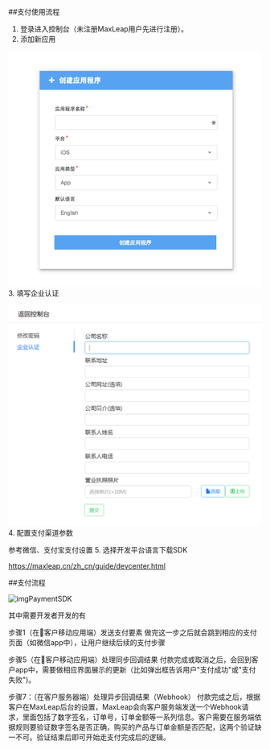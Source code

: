 ##支付使用流程

 1. 登录进入控制台（未注册MaxLeap用户先进行注册）。
 2. 添加新应用
 
![imgPaymentSDK](images/imgPaymentAddNewApp.png)
 3. 填写企业认证

![imgPaymentSDK](images/imgPaymentOrgAuth.png)
 4. 配置支付渠道参数

参考微信、支付宝支付设置
 5. 选择开发平台语言下载SDK

 https://maxleap.cn/zh_cn/guide/devcenter.html

##支付流程

![imgPaymentSDK](images/imgPaymentSDK.png)

其中需要开发者开发的有

步骤1（在客户移动应用端）发送支付要素
做完这一步之后就会跳到相应的支付页面（如微信app中），让用户继续后续的支付步骤

步骤5（在客户移动应用端）处理同步回调结果
付款完成或取消之后，会回到客户app中，需要做相应界面展示的更新（比如弹出框告诉用户"支付成功"或"支付失败")。

步骤7：（在客户服务器端）处理异步回调结果（Webhook）
付款完成之后，根据客户在MaxLeap后台的设置，MaxLeap会向客户服务端发送一个Webhook请求，里面包括了数字签名，订单号，订单金额等一系列信息。客户需要在服务端依据规则要验证数字签名是否正确，购买的产品与订单金额是否匹配，这两个验证缺一不可。验证结束后即可开始走支付完成后的逻辑。